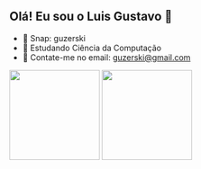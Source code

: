 ## Olá! Eu sou o Luis Gustavo 👋

- 👻 Snap: guzerski
- 📖 Estudando Ciência da Computação
- 📩 Contate-me no email: guzerski@gmail.com

<div>
  <a ref="https:github.com/guzerski">
  <img height ="160em" src="https://github-readme-stats.vercel.app/api?username=guzerski&show_icons=true&theme=dark&include_all_commits=true&count_private=true"/>
  <img height ="160em" src="https://github-readme-stats.vercel.app/api/top-langs/?username=guzerski&layout=compact&langs=16&theme=dark"/>
</div>
